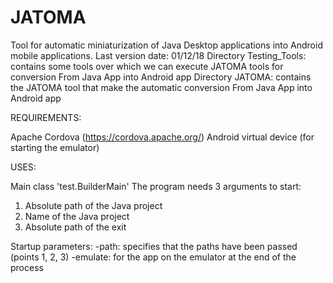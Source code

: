 # JATOMA

Tool for automatic miniaturization of Java Desktop applications into Android mobile applications.
Last version date: 01/12/18
Directory Testing_Tools: contains some tools over which we can execute JATOMA tools for conversion From Java App into Android app
Directory JATOMA: contains the JATOMA tool that make the automatic conversion From Java App into Android app

REQUIREMENTS:

Apache Cordova (https://cordova.apache.org/)
Android virtual device (for starting the emulator)

USES:

Main class 'test.BuilderMain'
The program needs 3 arguments to start:
1. Absolute path of the Java project
2. Name of the Java project
3. Absolute path of the exit

Startup parameters:
-path: specifies that the paths have been passed (points 1, 2, 3)
-emulate: for the app on the emulator at the end of the process

